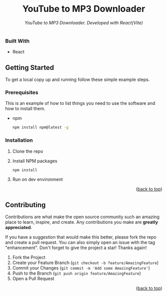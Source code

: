  
<a name="readme-top"></a>

<br />
<div align="center">
  <h1 align="center">YouTube to MP3 Downloader</h1>

  <p align="center">
    <em>YouTube to MP3 Downloader. Developed with React(Vite)</em>
    <br />
    <br />

  </p>
</div>

 
### Built With

* React



<!-- GETTING STARTED -->
## Getting Started

To get a local copy up and running follow these simple example steps.

### Prerequisites

This is an example of how to list things you need to use the software and how to install them.
* npm
  ```sh
  npm install npm@latest -g
  ```

### Installation

1. Clone the repo
  
2. Install NPM packages
   ```sh
   npm install
   ```
3. Run on dev environment

<p align="right">(<a href="#readme-top">back to top</a>)</p>



<!-- CONTRIBUTING -->
## Contributing

Contributions are what make the open source community such an amazing place to learn, inspire, and create. Any contributions you make are **greatly appreciated**.

If you have a suggestion that would make this better, please fork the repo and create a pull request. You can also simply open an issue with the tag "enhancement".
Don't forget to give the project a star! Thanks again!

1. Fork the Project
2. Create your Feature Branch (`git checkout -b feature/AmazingFeature`)
3. Commit your Changes (`git commit -m 'Add some AmazingFeature'`)
4. Push to the Branch (`git push origin feature/AmazingFeature`)
5. Open a Pull Request

<p align="right">(<a href="#readme-top">back to top</a>)</p>
